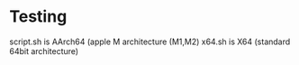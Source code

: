 # Testing
script.sh is AArch64 (apple M architecture (M1,M2)
x64.sh is X64 (standard 64bit architecture)
